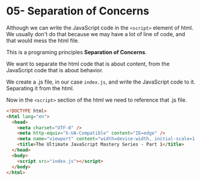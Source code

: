 # 05- Separation of Concerns

Although we can write the JavaScript code in the `<script>` element of html. We usually don't do that because we may have a lot of line of code, and that would mess the html file.

This is a programing principles **Separation of Concerns**.

We want to separate the html code that is about content, from the JavaScript code that is about behavior.

We create a .js file, in our case `index.js`, and write the JavaScript code to it. Separating it from the html.

Now in the `<script>` section of the html we need to reference that .js file.

```html
<!DOCTYPE html>
<html lang="en">
  <head>
    <meta charset="UTF-8" />
    <meta http-equiv="X-UA-Compatible" content="IE=edge" />
    <meta name="viewport" content="width=device-width, initial-scale=1.0" />
    <title>The Ultimate JavaScript Mastery Series - Part 1</title>
  </head>
  <body>
    <script src="index.js"></script>
  </body>
</html>
```
